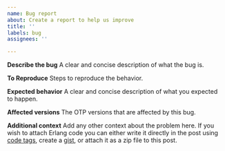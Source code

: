 ```yaml
---
name: Bug report
about: Create a report to help us improve
title: ''
labels: bug
assignees: ''

---
```


**Describe the bug**
A clear and concise description of what the bug is.

**To Reproduce**
Steps to reproduce the behavior.

**Expected behavior**
A clear and concise description of what you expected to happen.

**Affected versions**
The OTP versions that are affected by this bug.

**Additional context**
Add any other context about the problem here. If you wish to attach Erlang code you can either write it directly in the post using [code tags](https://guides.github.com/features/mastering-markdown/), create a [gist](https://gist.github.com), or attach it as a zip file to this post.

<!--
SPDX-FileCopyrightText: 2025 Ericsson AB

SPDX-License-Identifier: Apache-2.0
-->
